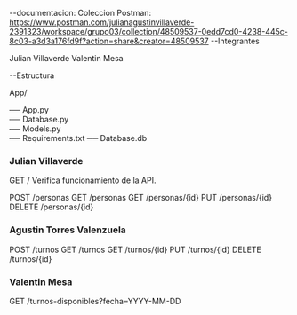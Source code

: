--documentacion:
Coleccion Postman: https://www.postman.com/julianagustinvillaverde-2391323/workspace/grupo03/collection/48509537-0edd7cd0-4238-445c-8c03-a3d3a176fd9f?action=share&creator=48509537
--Integrantes

Julian Villaverde
Valentin Mesa



--Estructura

App/

── App.py            
── Database.py      
── Models.py        
── Requirements.txt 
── Database.db      

### Julian Villaverde
GET /
Verifica funcionamiento de la API.

POST /personas
GET /personas
GET /personas/{id}
PUT /personas/{id}
DELETE /personas/{id}

### Agustin Torres Valenzuela
POST /turnos
GET /turnos
GET /turnos/{id}
PUT /turnos/{id}
DELETE /turnos/{id}

### Valentin Mesa
GET /turnos-disponibles?fecha=YYYY-MM-DD